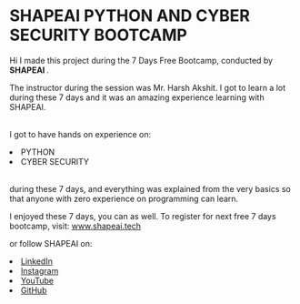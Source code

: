 # SHAPEAI PYTHON AND CYBER SECURITY BOOTCAMP



Hi I made this project during the 7 Days Free Bootcamp, conducted by <b> SHAPEAI </b>.

The instructor during the session was Mr. Harsh Akshit. I got to learn a lot during these 7 days and it was an amazing experience learning with SHAPEAI.

<br>I got to have hands on experience on:

<li>PYTHON

<li>CYBER SECURITY

<br>during these 7 days, and everything was explained from the very basics so that anyone with zero experience on programming can learn.



I enjoyed these 7 days, you can as well. To register for next free 7 days bootcamp, visit: www.shapeai.tech

or follow SHAPEAI on:

  <li><a href="https://in.linkedin.com/company/shapeai">LinkedIn</a>   

  <li><a href="https://www.instagram.com/shape.ai/?hl=en">Instagram</a>  

  <li><a href="https://www.youtube.com/channel/UCTUvDLTW9meuDXWcbmISPdA">YouTube</a> 

  <li><a href="https://github.com/shapeai">GitHub</a>

  

